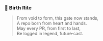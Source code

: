 ### 🌱 Birth Rite

> From void to form, this gate now stands,  
> A repo born from heart and hands.  
> May every PR, from first to last,  
> Be logged in legend, future‑cast.